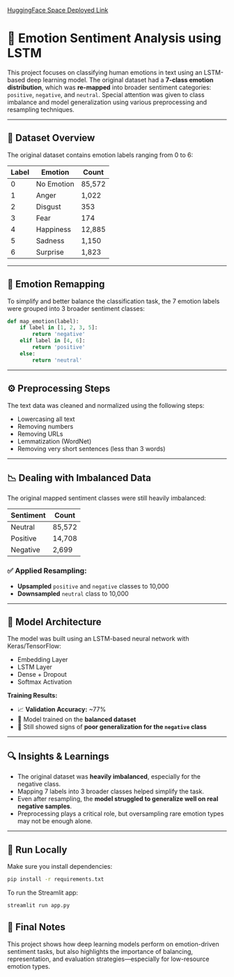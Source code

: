 [HuggingFace Space Deployed Link](https://huggingface.co/spaces/AbdulWahab70/emotion-detection-sentiment)

# 🧠 Emotion Sentiment Analysis using LSTM

This project focuses on classifying human emotions in text using an LSTM-based deep learning model. The original dataset had a **7-class emotion distribution**, which was **re-mapped** into broader sentiment categories: `positive`, `negative`, and `neutral`. Special attention was given to class imbalance and model generalization using various preprocessing and resampling techniques.

---

## 📁 Dataset Overview

The original dataset contains emotion labels ranging from 0 to 6:

| Label | Emotion    | Count   |
|-------|------------|---------|
| 0     | No Emotion | 85,572  |
| 1     | Anger      | 1,022   |
| 2     | Disgust    | 353     |
| 3     | Fear       | 174     |
| 4     | Happiness  | 12,885  |
| 5     | Sadness    | 1,150   |
| 6     | Surprise   | 1,823   |

---

## 🔁 Emotion Remapping

To simplify and better balance the classification task, the 7 emotion labels were grouped into 3 broader sentiment classes:

```python
def map_emotion(label):
    if label in [1, 2, 3, 5]:
        return 'negative'
    elif label in [4, 6]:
        return 'positive'
    else:
        return 'neutral'
```

---

## ⚙️ Preprocessing Steps

The text data was cleaned and normalized using the following steps:

- Lowercasing all text
- Removing numbers
- Removing URLs
- Lemmatization (WordNet)
- Removing very short sentences (less than 3 words)

---

## 📉 Dealing with Imbalanced Data

The original mapped sentiment classes were still heavily imbalanced:

| Sentiment | Count   |
|-----------|---------|
| Neutral   | 85,572  |
| Positive  | 14,708  |
| Negative  | 2,699   |

### ✅ Applied Resampling:
- **Upsampled** `positive` and `negative` classes to 10,000
- **Downsampled** `neutral` class to 10,000

---

## 🧠 Model Architecture

The model was built using an LSTM-based neural network with Keras/TensorFlow:

- Embedding Layer
- LSTM Layer
- Dense + Dropout
- Softmax Activation

**Training Results:**
- 📈 **Validation Accuracy:** ~77%
- 🤖 Model trained on the **balanced dataset**
- 📌 Still showed signs of **poor generalization for the `negative` class**

---

## 🔍 Insights & Learnings

- The original dataset was **heavily imbalanced**, especially for the negative class.
- Mapping 7 labels into 3 broader classes helped simplify the task.
- Even after resampling, the **model struggled to generalize well on real negative samples**.
- Preprocessing plays a critical role, but oversampling rare emotion types may not be enough alone.

---


## 🚀 Run Locally

Make sure you install dependencies:

```bash
pip install -r requirements.txt
```

To run the Streamlit app:

```bash
streamlit run app.py
```

## 🏁 Final Notes

This project shows how deep learning models perform on emotion-driven sentiment tasks, but also highlights the importance of balancing, representation, and evaluation strategies—especially for low-resource emotion types.
